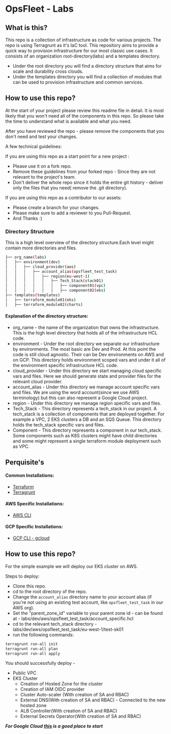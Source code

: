 # OpsFleet - Labs

## What is this?

This repo is a collection of infrastructure as code for various projects. The repo is using Terragrunt
as it's IaC tool.
This repository aims to provide a quick way to provision infrastructure for our most classic use cases.
It consists of an organization root-directory(labs) and a templates directory.

- Under the root directory you will find a directory structure that aims for scale and durability cross clouds.
- Under the templates directory you will find a collection of modules that can be used to provision infrastructure and common services.

## How to use this repo?

At the start of your project please review this readme file in detail. It is most likely that you won't need all of the components in this repo. So please take the time to understand what is available and what you need.

After you have reviewed the repo - please remove the components that you don't need and test your changes.

A few technical guidelines:

If you are using this repo as a start point for a new project :

- Please use it on a fork repo.
- Remove these guidelines from your forked repo - Since they are not relevant to the project's team.
- Don't deliver the whole repo since it holds the entire git history - deliver only the files that you need( remove the .git directory).

If you are using this repo as a contributor to our assets:

- Please create a branch for your changes.
- Please make sure to add a reviewer to you Pull-Request.
- And Thanks :)

### Directory Structure

This is a high level overview of the directory structure.Each level might contain more directories and files.

```bash
├── org_name(labs)
│   ├── environment(dev)
│   │   ├── cloud_provider(aws)
│   │   │   ├── account_alias(opsfleet_test_task)
│   │   │   │   ├── region(eu-west-1)
│   │   │   │   │   ├── Tech_Stack(stack01)
│   │   │   │   │   │   ├── component01(vpc)
│   │   │   │   │   │   ├── component02(eks)
├── templates(templates)
│   ├── terraform_module01(eks)
│   ├── terraform_module02(charts)
```

#### Explanation of the directory structure:

- org_name - the name of the organization that owns the infrastructure. This is the high level directory that holds all of the infrastructure HCL code.
- environment - Under the root directory we separate our infrastructure by environments. The most basic are Dev and Prod. At this point the code is still cloud agnostic. Their can be Dev environments on AWS and on GCP. This directory holds environment scoped vars and under it all of the environment specific infrastructure HCL code.
- cloud_provider - Under this directory we start managing cloud specific vars and files. Here we should generate state and provider files for the relevant cloud provider.
- account_alias - Under this directory we manage account specific vars and files. We are using the word account(since we use AWS terminology) but this can also represent a Google Cloud project.
- region - Under this directory we manage region specific vars and files.
- Tech_Stack - This directory represents a tech_stack in our project. A tech_stack is a collection of components that are deployed together. For example a VPC, 2 EKS clusters a DB and an SQS Queue. This directory holds the tech_stack specific vars and files.
- Component - This directory represents a component in our tech_stack. Some components such as K8S clusters might have child directories and some might represent a single terraform module deployment such as VPC.

## Perquisite's

#### Common Installations:

- [Terraform](https://www.terraform.io/downloads.html)
- [Terragrunt](https://terragrunt.gruntwork.io/docs/getting-started/install/)

#### AWS Specific Installations:

- [AWS CLI](https://docs.aws.amazon.com/cli/latest/userguide/cli-chap-install.html)

#### GCP Specific Installations:

- [GCP CLI - gcloud](https://cloud.google.com/sdk/docs/install)

## How to use this repo?

For the simple example we will deploy our EKS cluster on AWS.

Steps to deploy:

- Clone this repo.
- cd to the root directory of the repo.
- Change the `account_alias` directory name to your account alias (if you're not using an existing test account, like `opsfleet_test_task` in our AWS org).
- Set the "parent_zone_id" variable to your parent zone id - can be found at - labs/dev/aws/opsfleet_test_task/account_specific.hcl
- cd to the relevant tech_stack directory - labs/dev/aws/opsfleet_test_task/eu-west-1/test-sk01
- run the following commands:

```bash
terragrunt run-all init
terragrunt run-all plan
terragrunt run-all apply
```

You should successfully deploy -

- Public VPC
- EKS Cluster
  - Creation of Hosted Zone for the cluster
  - Creation of IAM OIDC provider
  - Cluster Auto-scaler (With creation of SA and RBAC)
  - External DNS(With creation of SA and RBAC) - Connected to the new hosted zone
  - ALB Controller(With creation of SA and RBAC)
  - External Secrets Operator(With creation of SA and RBAC)

**_For Google Cloud [this]() is a good place to start_**
